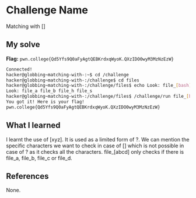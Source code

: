 # Challenge Name
Matching with []

## My solve
**Flag:** `pwn.college{Qd5Yfs9Q0aFyAgtQEBKrdxqWyoK.QXzIDO0wyM3MzNzEzW}`

```bash
Connected!
hacker@globbing~matching-with-:~$ cd /challenge
hacker@globbing~matching-with-:/challenge$ cd files
hacker@globbing~matching-with-:/challenge/files$ echo Look: file_[bash]
Look: file_a file_b file_h file_s
hacker@globbing~matching-with-:/challenge/files$ /challenge/run file_[bash]
You got it! Here is your flag!
pwn.college{Qd5Yfs9Q0aFyAgtQEBKrdxqWyoK.QXzIDO0wyM3MzNzEzW}
```

## What I learned
I learnt the use of [xyz]. It is used as a limited form of ?. We can mention the specific characters we want to check in case of [] which is not possible in case of ? as it checks all the characters.
file_[abcd] only checks if there is file_a, file_b, file_c or file_d.
## References 
None.

